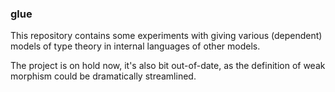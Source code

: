 
### glue

This repository contains some experiments with giving various (dependent)
models of type theory in internal languages of other models.

The project is on hold now, it's also bit out-of-date, as the definition of weak morphism could be dramatically streamlined.
